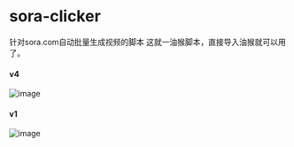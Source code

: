 # sora-clicker
针对sora.com自动批量生成视频的脚本
这就一油猴脚本，直接导入油猴就可以用了。
#### v4
![image](https://github.com/user-attachments/assets/155ef183-aff0-4ba6-a3f1-2413bdae7b49)

#### v1
![image](https://github.com/user-attachments/assets/727661ce-cef8-4308-a880-d4b93fb8f31c)
